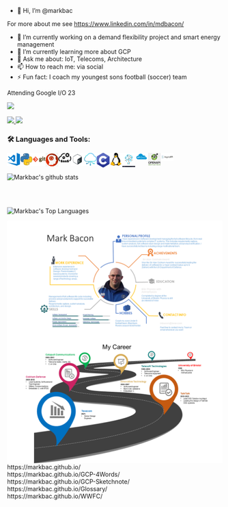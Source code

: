 - 👋 Hi, I’m @markbac

For more about me see https://www.linkedin.com/in/mdbacon/

- 🔭 I’m currently working on a demand flexibility project and smart energy management
- 🌱 I’m currently learning more about GCP 
- 💬 Ask me about: IoT, Telecoms, Architecture 
- 📫 How to reach me: via social
- ⚡ Fun fact: I coach my youngest sons football (soccer) team


Attending Google I/O 23 

<p>
  <a href="https://io.google/2023/">
    <img src="https://developers.google.com/static/profile/badges/events/io/2023/attendee/badge.svg" />
  </a>
</p>

<p>
  <a href="https://twitter.com/streakymdb">
    <img src="https://img.shields.io/twitter/follow/streakymdb?label=Twitter&logo=twitter&style=for-the-badge" />
  </a>
  <a href="https://www.linkedin.com/in/mdbacon/">
    <img src="https://img.shields.io/badge/-LinkedIn-blue?style=for-the-badge&logo=linkedin" />
  </a>
</p>

### 🛠 Languages and Tools:
<img align="left" alt="Visual Studio Code" width="30px" src="https://raw.githubusercontent.com/markbac/markbac/main/images/visual-studio-code.png" />
<img align="left" alt="Python" width="30px" src="https://raw.githubusercontent.com/markbac/markbac/main/images/python.png" />
<img align="left" alt="Git" width="30px" src="https://raw.githubusercontent.com/markbac/markbac/main/images/git.png" />
<img align="left" alt="Solution Architecture" width="30px" src="https://raw.githubusercontent.com/markbac/markbac/main/images/SA.png" />
<img align="left" alt="SaaS Architecture" width="30px" src="https://raw.githubusercontent.com/markbac/markbac/main/images/Saas-arch.png" />
<img align="left" alt="Bash" width="30px" src="https://raw.githubusercontent.com/markbac/markbac/main/images/bash.png" />
<img align="left" alt="Cloud Architecture" width="30px" src="https://raw.githubusercontent.com/markbac/markbac/main/images/cloud-arch.png" />
<img align="left" alt="C" width="30px" src="https://raw.githubusercontent.com/markbac/markbac/main/images/c.png" />
<img align="left" alt="Linux" width="30px" src="https://raw.githubusercontent.com/markbac/markbac/main/images/linux.png" />
<img align="left" alt="IoT" width="30px" src="https://raw.githubusercontent.com/markbac/markbac/main/images/iot.jpg" />
<img align="left" alt="REST" width="30px" src="https://raw.githubusercontent.com/markbac/markbac/main/images/REST.png" />
<img align="left" alt="OpenAPI" width="30px" src="https://raw.githubusercontent.com/markbac/markbac/main/images/open-api.png" />
<img align="left" alt="Async-API" width="30px" src="https://raw.githubusercontent.com/markbac/markbac/main/images/asynapi.png" />


</br>
</br>

![Markbac's github stats](https://github-readme-stats.vercel.app/api?username=markbac&count_private=true&show_icons=true&theme=tokyonight)

</br>
</br>

![Markbac's Top Languages](https://github-readme-stats.vercel.app/api/top-langs/?username=markbac&layout=compact)

<img align="left" src="https://raw.githubusercontent.com/markbac/markbac/main/PersonalProfile/Slide1.PNG" />
<img align="left" src="https://raw.githubusercontent.com/markbac/markbac/main/PersonalProfile/Slide2.PNG" />

</br>
</br>
https://markbac.github.io/
</br>
https://markbac.github.io/GCP-4Words/
</br>
https://markbac.github.io/GCP-Sketchnote/
</br>
https://markbac.github.io/Glossary/
</br>
https://markbac.github.io/WWFC/
</br>
</br>


